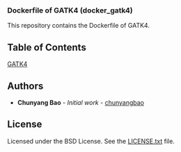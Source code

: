 ### Dockerfile of GATK4 (docker_gatk4)

This repository contains the Dockerfile of GATK4.

## Table of Contents
[GATK4](https://github.com/broadinstitute/gatk)

## Authors
* **Chunyang Bao** - *Initial work* - [chunyangbao](https://github.com/chunyangbao)

## License
Licensed under the BSD License. See the [LICENSE.txt](https://github.com/broadinstitute/gatk/blob/master/LICENSE.TXT) file.
